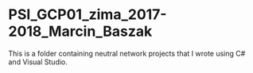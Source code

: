 # PSI_GCP01_zima_2017-2018_Marcin_Baszak

This is a folder containing neutral network projects that I wrote using C# and Visual Studio. 
